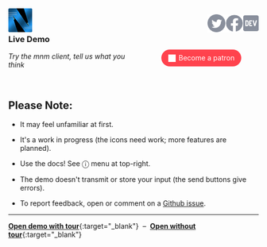 <a href="/"><img align="left" style="margin-top:-12px" src="logo-48-bleed-bright.png"></a>
<a href="https://dev.to/mnmnotmail"      ><img height="36" align="right" src="icon-dev-gray.svg"></a>
<a href="https://facebook.com/mnmnotmail"><img height="36" align="right" src="icon-fb-gray-58.png"></a>
<a href="https://twitter.com/mnmnotmail" ><img height="36" align="right" src="icon-tw-gray.svg"></a> &nbsp;

<div style="margin:3.1em 2px 1.5em 22px; width:300px; max-width:45%; float:right; clear:both; text-align:center;">
   <a href="https://www.patreon.com/networkimprov" title="Support mnm on Patreon"
      style="border-radius:9999px; padding:0.6em 1em; background-color:#ff424d; color:#fff; text-decoration:none; white-space:nowrap;"
      ><img src="icon-pat-white-1080.png" height="16" style="margin-right:0.4em; vertical-align:-0.2em; height:1.1em">Become a patron</a>
</div>

### Live Demo

_Try the mnm client, tell us what you think_

&nbsp;

## Please Note:

- It may feel unfamiliar at first.

- It's a work in progress (the icons need work; more features are planned).

- Use the docs! See &#x24d8; menu at top-right.

- The demo doesn't transmit or store your input (the send buttons give errors).

- To report feedback, open or comment on a [Github issue](https://github.com/networkimprov/mnm-hammer/issues).

---
[__Open demo with tour__](/w/service-demo.html){:target="_blank"} &nbsp;&ndash;&nbsp; 
[__Open without tour__](/w/service-demo.html?Blue){:target="_blank"}
